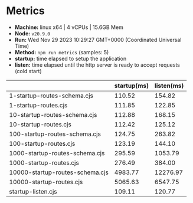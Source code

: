 # Metrics
* __Machine:__ linux x64 | 4 vCPUs | 15.6GB Mem
* __Node:__ `v20.9.0`
* __Run:__ Wed Nov 29 2023 10:29:27 GMT+0000 (Coordinated Universal Time)
* __Method:__ `npm run metrics` (samples: 5)
* __startup:__ time elapsed to setup the application
* __listen:__ time elapsed until the http server is ready to accept requests (cold start)

| | startup(ms) | listen(ms) |
|-| -       | -      |
| 1-startup-routes-schema.cjs | 110.52 | 154.82 |
| 1-startup-routes.cjs | 111.85 | 122.85 |
| 10-startup-routes-schema.cjs | 112.88 | 168.15 |
| 10-startup-routes.cjs | 112.42 | 125.12 |
| 100-startup-routes-schema.cjs | 124.75 | 263.82 |
| 100-startup-routes.cjs | 123.19 | 144.10 |
| 1000-startup-routes-schema.cjs | 295.59 | 1053.79 |
| 1000-startup-routes.cjs | 276.49 | 384.00 |
| 10000-startup-routes-schema.cjs | 4983.77 | 12276.97 |
| 10000-startup-routes.cjs | 5065.63 | 6547.75 |
| startup-listen.cjs | 109.11 | 120.77 |
